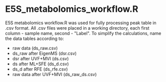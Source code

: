 # E5S_metabolomics_workflow.R
E5S metabolomics workflow.R was used for fully processing peak table in .csv format. All .csv files were placed in a working directory, each first column - sample name, second - "Label".
To simplify the calculations, name the data tables according to:
- raw data (ds_raw.csv)
- ds_raw after EigenMS (dsr.csv)
- dsr after UVF+MVI (ds.csv)
- ds after ML+SFE (ds_d.csv)
- ds_d after RFE (ds_rfe.csv)
- raw data after UVF+MVI (ds_raw_ds.csv)
